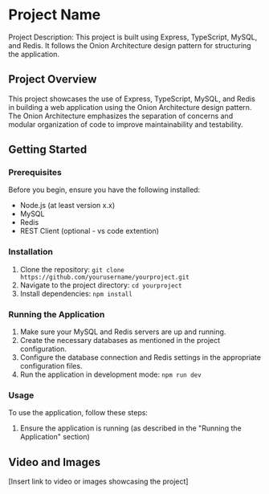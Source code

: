 # Project Name

Project Description: This project is built using Express, TypeScript, MySQL, and Redis. It follows the Onion Architecture design pattern for structuring the application.

## Project Overview

This project showcases the use of Express, TypeScript, MySQL, and Redis in building a web application using the Onion Architecture design pattern. The Onion Architecture emphasizes the separation of concerns and modular organization of code to improve maintainability and testability.

## Getting Started

### Prerequisites

Before you begin, ensure you have the following installed:

- Node.js (at least version x.x)
- MySQL
- Redis
- REST Client (optional - vs code extention)

### Installation

1. Clone the repository: `git clone https://github.com/yourusername/yourproject.git`
2. Navigate to the project directory: `cd yourproject`
3. Install dependencies: `npm install`

### Running the Application

1. Make sure your MySQL and Redis servers are up and running.
2. Create the necessary databases as mentioned in the project configuration.
3. Configure the database connection and Redis settings in the appropriate configuration files.
4. Run the application in development mode: `npm run dev`

### Usage

To use the application, follow these steps:

1. Ensure the application is running (as described in the "Running the Application" section)

## Video and Images

[Insert link to video or images showcasing the project]